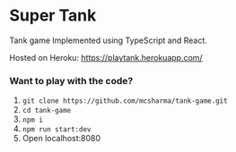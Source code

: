 # Super Tank
Tank game Implemented using TypeScript and React.

Hosted on Heroku: https://playtank.herokuapp.com/

### Want to play with the code? ###

1. `git clone https://github.com/mcsharma/tank-game.git`
2. `cd tank-game`
3. `npm i`
4. `npm run start:dev`
5. Open localhost:8080


